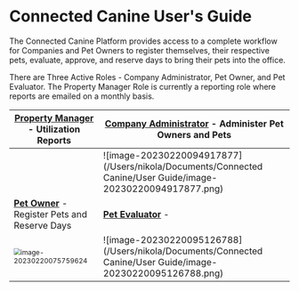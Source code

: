 # Connected Canine User's Guide



The Connected Canine Platform provides access to a complete workflow for Companies and Pet Owners to register themselves, their respective pets, evaluate, approve, and reserve days to bring their pets into the office.

There are Three Active Roles - Company Administrator, Pet Owner, and Pet Evaluator. The Property Manager Role is currently a reporting role where reports are emailed on a monthly basis. 



| [Property Manager](propertymanager.md) - Utilization Reports | [Company Administrator](companyadmin.md) - Administer Pet Owners and Pets |
| ------------------------------------------------------------ | ------------------------------------------------------------ |
|                                                              | ![image-20230220094917877](/Users/nikola/Documents/Connected Canine/User Guide/image-20230220094917877.png) |
| [**Pet Owner**](PetOwner.md) - Register Pets and Reserve Days | [**Pet Evaluator**](petevaluator.md) -                       |
| <img src="/Users/nikola/Documents/Connected Canine/User Guide/image-20230220075759624.png" alt="image-20230220075759624" style="zoom:75%;" /> | ![image-20230220095126788](/Users/nikola/Documents/Connected Canine/User Guide/image-20230220095126788.png) |

